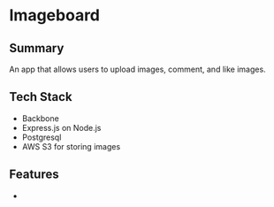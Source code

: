 # Imageboard

## Summary
An app that allows users to upload images, comment, and like images. 

## Tech Stack
* Backbone 
* Express.js on Node.js
* Postgresql
* AWS S3 for storing images

## Features
* 

